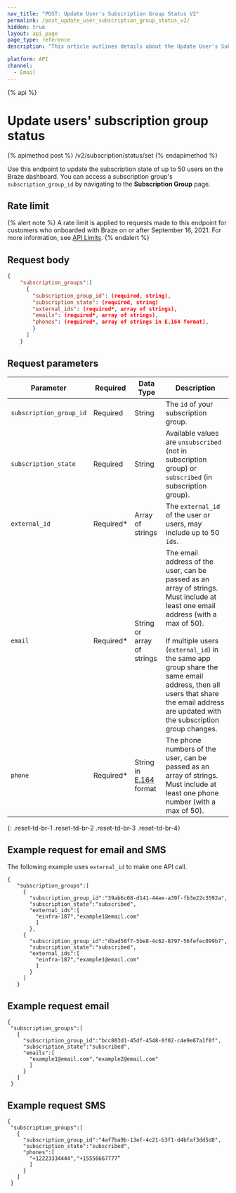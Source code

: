 ```yaml
---
nav_title: "POST: Update User's Subscription Group Status V2"
permalink: /post_update_user_subscription_group_status_v2/
hidden: true
layout: api_page
page_type: reference
description: "This article outlines details about the Update User's Subscription Group Status Braze V2 endpoint."

platform: API
channel:
  - Email
---
```


{% api %}
# Update users' subscription group status
{% apimethod post %}
/v2/subscription/status/set
{% endapimethod %}

Use this endpoint to update the subscription state of up to 50 users on the Braze dashboard. You can access a subscription group's `subscription_group_id` by navigating to the **Subscription Group** page.

## Rate limit

{% alert note %}
A rate limit is applied to requests made to this endpoint for customers who onboarded with Braze on or after September 16, 2021. For more information, see [API Limits]({{site.baseurl}}/api/basics/#api-limits).
{% endalert %}

## Request body

```json
{
    "subscription_groups":[
      {
        "subscription_group_id": (required, string),
        "subscription_state": (required, string)
        "external_ids": (required*, array of strings),
        "emails": (required*, array of strings),
        "phones": (required*, array of strings in E.164 format),
        }
      ]
    }
```

## Request parameters
| Parameter | Required | Data Type | Description |
|---|---|---|---|
| `subscription_group_id` | Required | String | The `id` of your subscription group. |
| `subscription_state` | Required | String | Available values are `unsubscribed` (not in subscription group) or `subscribed` (in subscription group). |
| `external_id` | Required* | Array of strings | The `external_id` of the user or users, may include up to 50 `id`s. |
| `email` | Required* | String or array of strings | The email address of the user, can be passed as an array of strings. Must include at least one email address (with a max of 50). <br><br>If multiple users (`external_id`) in the same app group share the same email address, then all users that share the email address are updated with the subscription group changes. |
| `phone` | Required* | String in [E.164](https://en.wikipedia.org/wiki/E.164) format | The phone numbers of the user, can be passed as an array of strings. Must include at least one phone number (with a max of 50). |
{: .reset-td-br-1 .reset-td-br-2 .reset-td-br-3  .reset-td-br-4}

## Example request for email and SMS

The following example uses `external_id` to make one API call.

```
{
   "subscription_groups":[
     {
       "subscription_group_id":"39ab6c08-d141-44ee-a39f-fb3e22c3592a",
       "subscription_state":"subscribed",
       "external_ids":[
         "einfra-187","example1@email.com"
         ]
       },
     {
       "subscription_group_id":"dbad58f7-5be8-4c62-8797-56fefec099b7",
       "subscription_state":"subscribed",
       "external_ids":[
         "einfra-187","example1@email.com"
         ]
       }
     ]
   }
```

## Example request email

```
{
 "subscription_groups":[
   {
     "subscription_group_id":"bcc803d1-45df-4548-8f02-c4e9e87a1f8f",
     "subscription_state":"subscribed",
     "emails":[
       "example1@email.com","example2@email.com"
       ]
     }
   ]
 }
```

## Example request SMS

```
{
 "subscription_groups":[
   {
     "subscription_group_id":"4af7ba9b-13ef-4c21-b3f1-d4bfaf3dd5d8",
     "subscription_state":"subscribed",
     "phones":[
       "+12223334444","+15556667777”
       ]
     }
   ]
 }
```